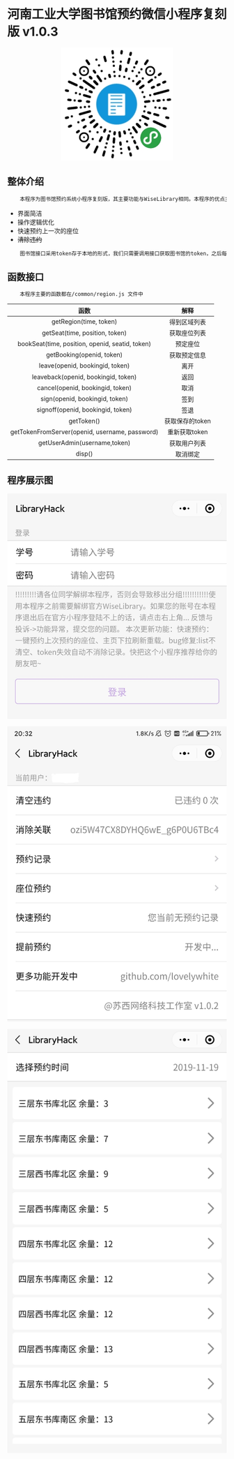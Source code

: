 # 河南工业大学图书馆预约微信小程序复刻版 v1.0.3

<div style="text-align:center">

![小程序码](./pic/ocr.jpg)
</div>

## 整体介绍

```txt
    本程序为图书馆预约系统小程序复刻版，其主要功能与WiseLibrary相同。本程序的优点主要有
```
* 界面简洁
* 操作逻辑优化
* 快速预约上一次的座位
* ~~清除违约~~


```txt
    图书馆接口采用token存于本地的形式，我们只需要调用接口获取图书馆的token，之后每次请求将token以 token:'xxx'的形式存于headers中即可
```

## 函数接口

```txt
    本程序主要的函数都在/common/region.js 文件中
```
|函数| 解释|
|:-------------:|:-------------:|
|getRegion(time, token)|得到区域列表
|getSeat(time, position, token)|获取座位列表
|bookSeat(time, position, openid, seatid, token)|预定座位
|getBooking(openid, token)|获取预定信息
|leave(openid, bookingid, token)|离开
|leaveback(openid, bookingid, token)|返回
|cancel(openid, bookingid, token)|取消
|sign(openid, bookingid, token)|签到
|signoff(openid, bookingid, token)|签退
|getToken()|获取保存的token
|getTokenFromServer(openid, username, password)|重新获取token
|getUserAdmin(username,token)|获取用户列表
|disp()|取消绑定

## 程序展示图

<div style="text-align:center">

![主页](./pic/pic1.jpg)

![详情页](./pic/pic2.jpg)

![预约页](./pic/pic3.jpg)
</div>


